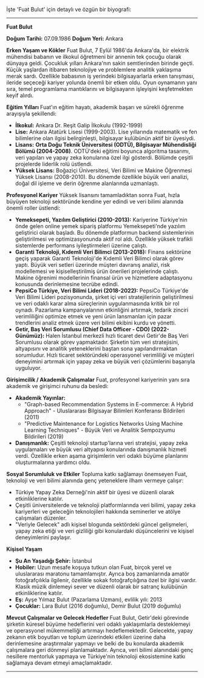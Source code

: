 İşte 'Fuat Bulut' için detaylı ve özgün bir biyografi:

---

**Fuat Bulut**

**Doğum Tarihi:** 07.09.1986
**Doğum Yeri:** Ankara

**Erken Yaşam ve Kökler**
Fuat Bulut, 7 Eylül 1986'da Ankara'da, bir elektrik mühendisi babanın ve ilkokul öğretmeni bir annenin tek çocuğu olarak dünyaya geldi. Çocukluk yılları Ankara'nın sakin semtlerinden birinde geçti. Küçük yaşlardan itibaren teknolojiye ve problemlere analitik yaklaşıma merak sardı. Özellikle babasının iş yerindeki bilgisayarlarla erken tanışması, ileride seçeceği kariyer yolunda önemli bir etken oldu. Oyun oynamanın yanı sıra, temel programlama mantıklarını ve bilgisayarın işleyişini keşfetmekten keyif alırdı.

**Eğitim Yılları**
Fuat'ın eğitim hayatı, akademik başarı ve sürekli öğrenme arayışıyla şekillendi:
*   **İlkokul:** Ankara Dr. Reşit Galip İlkokulu (1992-1999)
*   **Lise:** Ankara Atatürk Lisesi (1999-2003). Lise yıllarında matematik ve fen bilimlerine olan ilgisi belirginleşti, bilgisayar kulübünün aktif bir üyesiydi.
*   **Lisans:** **Orta Doğu Teknik Üniversitesi (ODTÜ), Bilgisayar Mühendisliği Bölümü (2004-2008)**. ODTÜ'deki eğitimi boyunca algoritma tasarımı, veri yapıları ve yapay zeka konularına özel ilgi gösterdi. Bölümde çeşitli projelerde liderlik rolü üstlendi.
*   **Yüksek Lisans:** Boğaziçi Üniversitesi, Veri Bilimi ve Makine Öğrenmesi Yüksek Lisansı (2008-2010). Bu dönemde özellikle büyük veri analizi, doğal dil işleme ve derin öğrenme alanlarında uzmanlaştı.

**Profesyonel Kariyer**
Yüksek lisansını tamamladıktan sonra Fuat, hızla büyüyen teknoloji sektöründe kendine yer edindi ve veri bilimi alanında önemli roller üstlendi:
*   **Yemeksepeti, Yazılım Geliştirici (2010-2013):** Kariyerine Türkiye'nin önde gelen online yemek sipariş platformu Yemeksepeti'nde yazılım geliştirici olarak başladı. Bu dönemde platformun backend sistemlerinin geliştirilmesi ve optimizasyonunda aktif rol aldı. Özellikle yüksek trafikli sistemlerde performans iyileştirmeleri üzerine çalıştı.
*   **Garanti Teknoloji, Kıdemli Veri Bilimci (2013-2018):** Finans sektörüne geçiş yaparak Garanti Teknoloji'de Kıdemli Veri Bilimci olarak görev yaptı. Büyük veri setleri üzerinde müşteri davranış analizi, risk modellemesi ve kişiselleştirilmiş ürün önerileri projelerinde çalıştı. Makine öğrenimi modellerinin finansal ürün ve hizmetlere adaptasyonu konusunda derinlemesine tecrübe edindi.
*   **PepsiCo Türkiye, Veri Bilimi Lideri (2018-2022):** PepsiCo Türkiye'de Veri Bilimi Lideri pozisyonunda, şirket içi veri stratejilerinin geliştirilmesi ve veri odaklı karar alma süreçlerinin uygulanmasında kritik bir rol oynadı. Pazarlama kampanyalarının etkinliğini artırmak, tedarik zinciri verimliliğini optimize etmek ve yeni ürün lansmanları için pazar trendlerini analiz etmek üzere veri bilimi ekibini kurdu ve yönetti.
*   **Getir, Baş Veri Sorumlusu (Chief Data Officer - CDO) (2022-Günümüz):** Halen İstanbul merkezli hızlı ticaret devi Getir'de Baş Veri Sorumlusu olarak görev yapmaktadır. Şirketin tüm veri stratejisini, altyapısını ve analitik yeteneklerini baştan sona yapılandırmaktan sorumludur. Hızlı ticaret sektöründeki operasyonel verimliliği ve müşteri deneyimini artırmak için yapay zeka ve büyük veri çözümlerini başarıyla uyguluyor.

**Girişimcilik / Akademik Çalışmalar**
Fuat, profesyonel kariyerinin yanı sıra akademik ve girişimci ruhunu da besledi:
*   **Akademik Yayınlar:**
    *   "Graph-based Recommendation Systems in E-commerce: A Hybrid Approach" - Uluslararası Bilgisayar Bilimleri Konferansı Bildirileri (2011)
    *   "Predictive Maintenance for Logistics Networks Using Machine Learning Techniques" - Büyük Veri ve Analitik Sempozyumu Bildirileri (2019)
*   **Danışmanlık:** Çeşitli teknoloji startup'larına veri stratejisi, yapay zeka uygulamaları ve büyük veri altyapısı konularında danışmanlık hizmeti verdi. Özellikle erken aşama girişimlerin veri odaklı büyüme planlarını oluşturmalarına yardımcı oldu.

**Sosyal Sorumluluk ve Etkiler**
Topluma katkı sağlamayı önemseyen Fuat, teknoloji ve veri bilimi alanında genç yeteneklere ilham vermeye çalışır:
*   Türkiye Yapay Zeka Derneği'nin aktif bir üyesi ve düzenli olarak etkinliklerine katılır.
*   Çeşitli üniversitelerde ve teknoloji platformlarında veri bilimi, yapay zeka kariyerleri ve geleceğin teknolojileri hakkında seminerler ve atölye çalışmaları düzenler.
*   "Veriyle Gelecek" adlı kişisel blogunda sektördeki güncel gelişmeleri, yapay zeka etiği ve veri gizliliği gibi konulardaki düşüncelerini ve kişisel deneyimlerini paylaşır.

**Kişisel Yaşam**
*   **Şu An Yaşadığı Şehir:** İstanbul
*   **Hobiler:** Uzun mesafe koşuya tutkun olan Fuat, birçok yerel ve uluslararası maratonu tamamlamıştır. Ayrıca boş zamanlarında amatör fotoğrafçılıkla ilgilenir, özellikle sokak fotoğrafçılığına özel bir ilgisi vardır. Klasik müzik dinlemeyi sever ve düzenli olarak bir satranç kulübünün etkinliklerine katılır.
*   **Eş:** Ayşe Yılmaz Bulut (Pazarlama Uzmanı), evlilik yılı: 2013
*   **Çocuklar:** Lara Bulut (2016 doğumlu), Demir Bulut (2019 doğumlu)

**Mevcut Çalışmalar ve Gelecek Hedefler**
Fuat Bulut, Getir'deki görevinde şirketin küresel büyüme hedeflerini veri odaklı yaklaşımlarla desteklemeyi ve operasyonel mükemmelliği artırmayı hedeflemektedir. Gelecekte, yapay zekanın etik boyutları ve toplum üzerindeki etkileri üzerine daha derinlemesine araştırmalar yapmayı ve belki de bu konularda akademik çalışmalara geri dönmeyi planlamaktadır. Ayrıca, veri bilimi alanındaki genç nesillere mentorluk yapmaya ve Türkiye'nin teknoloji ekosistemine katkı sağlamaya devam etmeyi amaçlamaktadır.

---